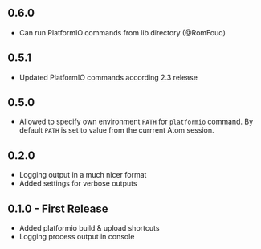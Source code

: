 ## 0.6.0
* Can run PlatformIO commands from lib directory (@RomFouq)

## 0.5.1
* Updated PlatformIO commands according 2.3 release

## 0.5.0
* Allowed to specify own environment `PATH` for `platformio` command.
  By default `PATH` is set to value from the currrent Atom session.

## 0.2.0
* Logging output in a much nicer format
* Added settings for verbose outputs

## 0.1.0 - First Release
* Added platformio build & upload shortcuts
* Logging process output in console
